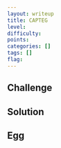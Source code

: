```yaml
---
layout: writeup
title: CAPTEG
level:
difficulty:
points:
categories: []
tags: []
flag:
---
```

## Challenge

## Solution

## Egg

